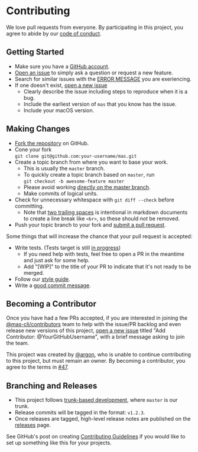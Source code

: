 # Contributing

We love pull requests from everyone. By participating in this project, you agree to abide by our [code of conduct](CODE_OF_CONDUCT.md).

## Getting Started

- Make sure you have a [GitHub account](https://github.com/join).
- [Open an issue](https://github.com/mas-cli/mas/issues/new) to simply ask a question or request a new feature.
- Search for similar issues with the [ERROR MESSAGE](https://github.com/mas-cli/mas/issues?utf8=%E2%9C%93&q=is%3Aopen+ERROR+MESSAGE) you are exeriencing.
- If one doesn't exist, [open a new issue](https://github.com/mas-cli/mas/issues/new)
   - Clearly describe the issue including steps to reproduce when it is a bug.
   - Include the earliest version of `mas` that you know has the issue.
   - Include your macOS version.

## Making Changes

- [Fork the repository](https://github.com/mas-cli/mas#fork-destination-box) on GitHub.
- Cone your fork  
  `git clone git@github.com:your-username/mas.git`
- Create a topic branch from where you want to base your work.
   - This is usually the `master` branch.
   - To quickly create a topic branch based on `master`, run  
     `git checkout -b awesome-feature master`
   - Please avoid working [directly on the master branch](https://softwareengineering.stackexchange.com/questions/223400/when-should-i-stop-committing-to-master-on-new-projects).
   - Make commits of logical units.
- Check for unnecessary whitespace with `git diff --check` before committing.
   - Note that [two trailing spaces](https://gist.github.com/shaunlebron/746476e6e7a4d698b373) is intentional
     in markdown documents to create a line break like `<br>`, so these should _not_ be removed.
- Push your topic branch to your fork and [submit a pull request](https://github.com/mas-cli/mas/compare/master...your-username:topic-branch).

Some things that will increase the chance that your pull request is accepted:

- Write tests. (Tests target is still [in progress](https://github.com/mas-cli/mas/issues/123))
   - If you need help with tests, feel free to open a PR in the meantime and just ask for some help.
   - Add "[WIP]" to the title of your PR to indicate that it's not ready to be merged.
- Follow our [style guide](docs/style.md).
- Write a [good commit message](http://tbaggery.com/2008/04/19/a-note-about-git-commit-messages.html).

## Becoming a Contributor

Once you have had a few PRs accepted, if you are interested in joining the
[@mas-cli/contributors](https://github.com/orgs/mas-cli/teams/contributors)
team to help with the issue/PR backlog and even release new versions of this project,
[open a new issue](https://github.com/mas-cli/mas/issues/new)
titled "Add Contributor: @YourGitHubUsername", with a brief message asking to join the team.

This project was created by [@argon](https://github.com/argon), who is unable to continue contributing
to this project, but must remain an owner. By becoming a contributor, you agree to the terms in [#47](https://github.com/mas-cli/mas/issues/47).

## Branching and Releases

- This project follows [trunk-based development](https://trunkbaseddevelopment.com/), where `master` is our trunk.
- Release commits will be tagged in the format: `v1.2.3`.
- Once releases are tagged, high-level release notes are published on the [releases](https://github.com/mas-cli/mas/releases) page.

See GitHub's post on creating [Contributing Guidelines](https://github.com/blog/1184-contributing-guidelines)
if you would like to set up something like this for your projects.
